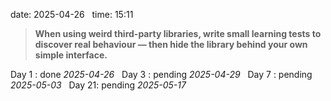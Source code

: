 date: 2025-04-26  
time: 15:11  

> **When using weird third-party libraries, write small learning tests to discover real behaviour — then hide the library behind your own simple interface.**
  

Day 1 : done *2025-04-26*  
Day 3 : pending *2025-04-29*  
Day 7 : pending *2025-05-03*  
Day 21: pending *2025-05-17*